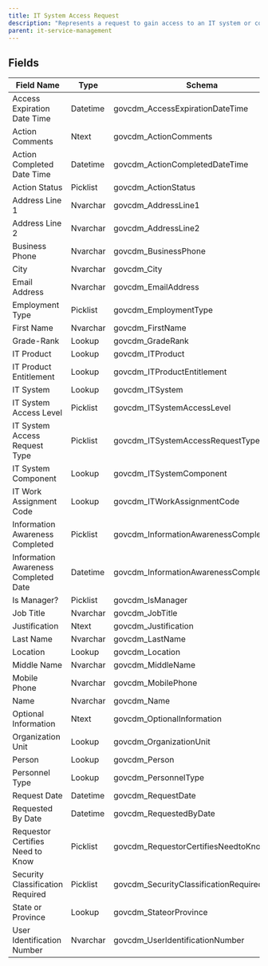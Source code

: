 ```yaml
---
title: IT System Access Request
description: "Represents a request to gain access to an IT system or component."
parent: it-service-management
---
```


## Fields

| Field Name | Type | Schema |
|------------|------|--------|
| Access Expiration Date Time | Datetime | govcdm_AccessExpirationDateTime |
| Action Comments | Ntext | govcdm_ActionComments |
| Action Completed Date Time | Datetime | govcdm_ActionCompletedDateTime |
| Action Status | Picklist | govcdm_ActionStatus |
| Address Line 1 | Nvarchar | govcdm_AddressLine1 |
| Address Line 2 | Nvarchar | govcdm_AddressLine2 |
| Business Phone | Nvarchar | govcdm_BusinessPhone |
| City | Nvarchar | govcdm_City |
| Email Address | Nvarchar | govcdm_EmailAddress |
| Employment Type | Picklist | govcdm_EmploymentType |
| First Name | Nvarchar | govcdm_FirstName |
| Grade-Rank | Lookup | govcdm_GradeRank |
| IT Product | Lookup | govcdm_ITProduct |
| IT Product Entitlement | Lookup | govcdm_ITProductEntitlement |
| IT System | Lookup | govcdm_ITSystem |
| IT System Access Level | Picklist | govcdm_ITSystemAccessLevel |
| IT System Access Request Type | Picklist | govcdm_ITSystemAccessRequestType |
| IT System Component | Lookup | govcdm_ITSystemComponent |
| IT Work Assignment Code | Lookup | govcdm_ITWorkAssignmentCode |
| Information Awareness Completed | Picklist | govcdm_InformationAwarenessCompleted |
| Information Awareness Completed Date | Datetime | govcdm_InformationAwarenessCompletedDate |
| Is Manager? | Picklist | govcdm_IsManager |
| Job Title | Nvarchar | govcdm_JobTitle |
| Justification | Ntext | govcdm_Justification |
| Last Name | Nvarchar | govcdm_LastName |
| Location | Lookup | govcdm_Location |
| Middle Name | Nvarchar | govcdm_MiddleName |
| Mobile Phone | Nvarchar | govcdm_MobilePhone |
| Name | Nvarchar | govcdm_Name |
| Optional Information | Ntext | govcdm_OptionalInformation |
| Organization Unit | Lookup | govcdm_OrganizationUnit |
| Person | Lookup | govcdm_Person |
| Personnel Type | Lookup | govcdm_PersonnelType |
| Request Date | Datetime | govcdm_RequestDate |
| Requested By Date | Datetime | govcdm_RequestedByDate |
| Requestor Certifies Need to Know | Picklist | govcdm_RequestorCertifiesNeedtoKnow |
| Security Classification Required | Picklist | govcdm_SecurityClassificationRequired |
| State or Province | Lookup | govcdm_StateorProvince |
| User Identification Number | Nvarchar | govcdm_UserIdentificationNumber |


